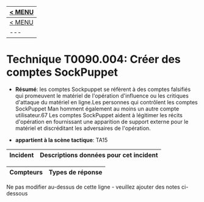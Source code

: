 |[< MENU](../README.md)|
|---|
|[< MENU](../../README.md)|
|---|
# Technique T0090.004: Créer des comptes SockPuppet

* **Résumé**: les comptes Sockpuppet se réfèrent à des comptes falsifiés qui promeuvent le matériel de l'opération d'influence ou les critiques d'attaque du matériel en ligne.Les personnes qui contrôlent les comptes SockPuppet Man homment également au moins un autre compte utilisateur.67 Les comptes SockPuppet aident à légitimer les récits d'opération en fournissant une apparition de support externe pour le matériel et discréditant les adversaires de l'opération.

* **appartient à la scène tactique**: TA15


|Incident |Descriptions données pour cet incident |
|-------- |-------------------- |



|Compteurs |Types de réponse |
|-------- |-------------- |


Ne pas modifier au-dessus de cette ligne - veuillez ajouter des notes ci-dessous